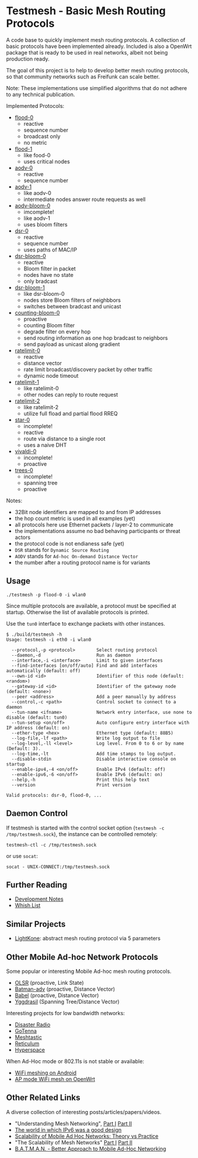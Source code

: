 # Testmesh - Basic Mesh Routing Protocols

A code base to quickly implement mesh routing protocols. A collection of basic protocols have been implemented already.
Included is also a OpenWrt package that is ready to be used in real networks, albeit not being production ready.

The goal of this project is to help to develop better mesh routing protocols, so that community networks such as Freifunk can scale better.

Note: These implementations use simplified algorithms that do not adhere to any technical publication.

Implemented Protocols:

- [flood-0](src/flood-0/)
  - reactive
  - sequence number
  - broadcast only
  - no metric
- [flood-1](src/flood-1/)
  - like food-0
  - uses critical nodes
- [aodv-0](src/aodv-0/)
  - reactive
  - sequence number
- [aodv-1](src/aodv-1/)
  - like aodv-0
  - intermediate nodes answer route requests as well
- [aodv-bloom-0](src/aodv-bloom-0/)
  - imcomplete!
  - like aodv-1
  - uses bloom filters
- [dsr-0](src/dsr-0/)
  - reactive
  - sequence number
  - uses paths of MAC/IP
- [dsr-bloom-0](src/dsr-bloom-0/)
  - reactive
  - Bloom filter in packet
  - nodes have no state
  - only bradcast
- [dsr-bloom-1](src/dsr-bloom-1/)
  - like dsr-bloom-0
  - nodes store Bloom filters of neighbbors
  - switches between bradcast and unicast
- [counting-bloom-0](src/counting-bloom-0/)
  - proactive
  - counting Bloom filter
  - degrade filter on every hop
  - send routing information as one hop bradcast to neighbors
  - send payload as unicast along gradient
- [ratelimit-0](src/ratelimit-0/)
  - reactive
  - distance vector
  - rate limit broadcast/discovery packet by other traffic
  - dynamic node timeout
- [ratelimit-1](src/ratelimit-1/)
  - like ratelimit-0
  - other nodes can reply to route request
- [ratelimit-2](src/ratelimit-2/)
  - like ratelimit-2
  - utilize full fload and partial flood RREQ
- [star-0](src/star-0/)
  - incomplete!
  - reactive
  - route via distance to a single root
  - uses a naive DHT
- [vivaldi-0](src/vivaldi-0/)
  - incomplete!
  - proactive
- [trees-0](src/streets-0/)
  - incomplete!
  - spanning tree
  - proactive

Notes:
 - 32Bit node identifiers are mapped to and from IP addresses
 - the hop count metric is used in all examples (yet)
 - all protocols here use Ethernet packets / layer-2 to communicate
 - the implementations assume no bad behaving participants or threat actors
 - the protocol code is not endianess safe (yet)
 - `DSR` stands for `Dynamic Source Routing`
 - `AODV` stands for `Ad-hoc On-demand Distance Vector`
 - the number after a routing protocol name is for variants

## Usage

```
./testmesh -p flood-0 -i wlan0
```

Since multiple protocols are available, a protocol must be specified at startup.
Otherwise the list of available protocols is printed.

Use the `tun0` interface to exchange packets with other instances.

```
$ ./build/testmesh -h
Usage: testmesh -i eth0 -i wlan0

  --protocol,-p <protocol>        Select routing protocol
  --daemon,-d                     Run as daemon
  --interface,-i <interface>      Limit to given interfaces
  --find-interfaces [on/off/auto] Find and add interfaces automatically (default: off)
  --own-id <id>                   Identifier of this node (default: <random>)
  --gateway-id <id>               Identifier of the gateway node (default: <none>)
  --peer <address>                Add a peer manually by address
  --control,-c <path>             Control socket to connect to a daemon
  --tun-name <ifname>             Network entry interface, use none to disable (default: tun0)
  --tun-setup <on/off>            Auto configure entry interface with IP address (default: on)
  --ether-type <hex>              Ethernet type (default: 88B5)
  --log-file,-lf <path>           Write log output to file
  --log-level,-ll <level>         Log level. From 0 to 6 or by name (Default: 3).
  --log-time,-lt                  Add time stamps to log output.
  --disable-stdin                 Disable interactive console on startup
  --enable-ipv4,-4 <on/off>       Enable IPv4 (default: off)
  --enable-ipv6,-6 <on/off>       Enable IPv6 (default: on)
  --help,-h                       Print this help text
  --version                       Print version

Valid protocols: dsr-0, flood-0, ...
```

## Daemon Control

If testmesh is started with the control socket option (`testmesh -c /tmp/testmesh.sock`), the instance can be controlled remotely:

```
testmesh-ctl -c /tmp/testmesh.sock
```

or use `socat`:

```
socat - UNIX-CONNECT:/tmp/testmesh.sock
```

## Further Reading

* [Development Notes](docs/notes.md)
* [Whish List](docs/whishes.md)

## Similar Projects

* [LightKone](https://www.lightkone.eu): abstract mesh routing protocol via 5 parameters

## Other Mobile Ad-hoc Network Protocols

Some popular or interesting Mobile Ad-hoc mesh routing protocols.

* [OLSR](https://datatracker.ietf.org/doc/html/rfc3626) (proactive, Link State)
* [Batman-adv](https://www.open-mesh.org/projects/batman-adv/wiki/Wiki) (proactive, Distance Vector)
* [Babel](https://www.irif.fr/~jch/software/babel/) (proactive, Distance Vector)
* [Yggdrasil](https://yggdrasil-network.github.io/) (Spanning Tree/Distance Vector)

Interesting projects for low bandwidth networks:

* [Disaster Radio](https://disaster.radio/)
* [GoTenna](https://gotenna.com/)
* [Meshtastic](https://meshtastic.org/)
* [Reticulum](https://unsigned.io/projects/reticulum/)
* [Hyperspace](https://github.com/kurthildebrand/hyperspace)

When Ad-Hoc mode or 802.11s is not stable or available:

* [WiFi meshing on Android](https://github.com/UstadMobile/Meshrabiya)
* [AP mode WiFi mesh on OpenWrt](https://radio.freifunk.net/2023/06/13/mesh-in-ap-mode/)

## Other Related Links

A diverse collection of interesting posts/articles/papers/videos.

* "Understanding Mesh Networking", [Part I](https://inthemesh.com/archive/understanding-mesh-networking-part-i/) [Part II](https://inthemesh.com/archive/understanding-mesh-networking-part-ii/)
* [The world in which IPv6 was a good design](https://apenwarr.ca/log/20170810)
* [Scalability of Mobile Ad Hoc Networks: Theory vs Practice](http://dx.doi.org/10.1109/MILCOM.2010.5680385)
* "The Scalability of Mesh Networks" [Part I](https://inthemesh.com/archive/the-scalability-of-mesh-networks-part-ii/) [Part II](https://inthemesh.com/archive/the-scalability-of-mesh-networks-part-ii/)
* [B.A.T.M.A.N. - Better Approach to Mobile Ad-Hoc Networking](https://media.ccc.de/v/cccamp07-en-2039-BATMAN_-_Better_Approach_to_Mobile_Ad-Hoc_Networking)
